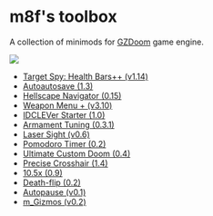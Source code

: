 # m8f's toolbox

A collection of minimods for [GZDoom](https://zdoom.org/index) game engine.

<a href="https://forum.zdoom.org/viewtopic.php?f=4&t=60112#p1048497">
<img src="https://mmaulwurff.github.io/zdoom-top-labels/pngs/m8f%E2%80%99s_toolbox.png">
</a>

- [Target Spy: Health Bars++ (v1.14)](https://forum.zdoom.org/viewtopic.php?f=43&t=60784#p1057216)
- [Autoautosave (1.3)](https://forum.zdoom.org/viewtopic.php?f=43&t=59889#p1045558)
- [Hellscape Navigator (0.15)](https://forum.zdoom.org/viewtopic.php?f=43&t=61643#p1068272)
- [Weapon Menu + (v3.10)](https://forum.zdoom.org/viewtopic.php?f=43&t=59498#p1040474)
- [IDCLEVer Starter (1.0)](https://forum.zdoom.org/viewtopic.php?f=43&t=61079#p1060800)
- [Armament Tuning (0.3.1)](https://forum.zdoom.org/viewtopic.php?f=43&t=61079#p1060800)
- [Laser Sight (v0.6)](https://forum.zdoom.org/viewtopic.php?f=43&t=61079#p1060800)
- [Pomodoro Timer (0.2)](https://forum.zdoom.org/viewtopic.php?f=43&t=60035#p1047347)
- [Ultimate Custom Doom (0.4)](https://forum.zdoom.org/viewtopic.php?f=43&t=64678#p1103556)
- [Precise Crosshair (1.4)](https://forum.zdoom.org/viewtopic.php?f=43&t=64788#p1104858)
- [10.5x (0.9)](https://forum.zdoom.org/viewtopic.php?f=43&t=65962#p1119733)
- [Death-flip (0.2)](https://forum.zdoom.org/viewtopic.php?f=43&t=66117#p1121533)
- [Autopause (v0.1)](https://forum.zdoom.org/viewtopic.php?f=43&t=67991#p1144022)
- [m_Gizmos (v0.2)](https://forum.zdoom.org/viewtopic.php?f=43&t=61079#p1060800)
